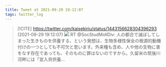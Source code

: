 ```yaml
---
title: Tweet at 2021-09-29 19:12:07
tags: twitter_log
---
```


> [!CITE] https://twitter.com/kaisekiriu/status/1443156628304396293 (2021-09-29 19:12:07)
> ![](https://twitter.com/kaisekiriu/status/1443156628304396293)
> RT @SocStudMollDiv: 人の都合で滅ぼしてしまった生きものを供養する、という発想は、生物多様性保全の根源的動機付けの一つとしても不可欠と思います。外来種も含め、人や他の生物に害をなす存在であっても、そのものに罪はないのですから。久留米の筑後川河畔には「宮入貝供養…
